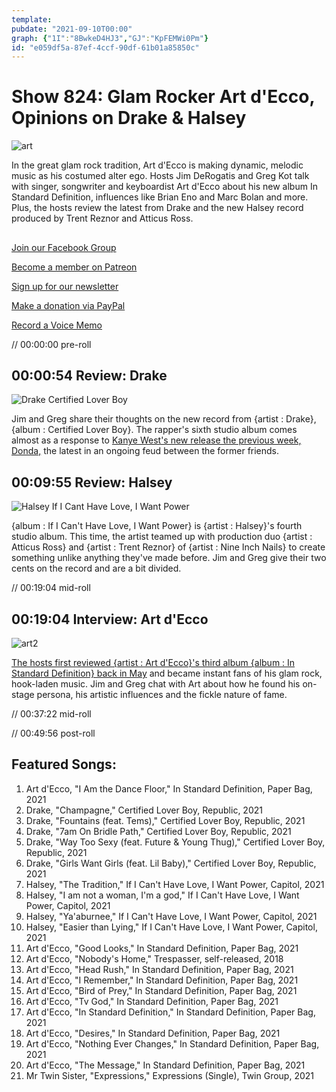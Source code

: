 ```yaml
---
template: 
pubdate: "2021-09-10T00:00"
graph: {"1I":"8BwkeD4HJ3","GJ":"KpFEMWi0Pm"}
id: "e059df5a-87ef-4ccf-90df-61b01a85850c"
---
```






# Show 824: Glam Rocker Art d'Ecco, Opinions on Drake & Halsey

![art](https://static.soundopinions.org/images/2021/art.jpeg)

In the great glam rock tradition, Art d'Ecco is making dynamic, melodic music as his costumed alter ego. Hosts Jim DeRogatis and Greg Kot talk with singer, songwriter and keyboardist Art d'Ecco about his new album In Standard Definition, influences like Brian Eno and Marc Bolan and more. Plus, the hosts review the latest from Drake and the new Halsey record produced by Trent Reznor and Atticus Ross. 



## 

[Join our Facebook Group](https://bit.ly/3sivr9T)

[Become a member on Patreon](https://bit.ly/3slWZvc)

[Sign up for our newsletter](https://bit.ly/3eEvRnG)

[Make a donation via PayPal](https://bit.ly/3dmt9lU)

[Record a Voice Memo](https://bit.ly/2RyD5Ah)

// 00:00:00 pre-roll



## 00:00:54 Review: Drake

![Drake Certified Lover Boy](https://static.soundopinions.org/assets/824/1I4.jpg)

Jim and Greg share their thoughts on the new record from {artist : Drake}, {album : Certified Lover Boy}. The rapper's sixth studio album comes almost as a response to [Kanye West's new release the previous week, Donda,](https://soundopinions.org/show/823#donda-kanye-west) the latest in an ongoing feud between the former friends.



## 00:09:55 Review: Halsey

![Halsey If I Cant Have Love, I Want Power](https://static.soundopinions.org/assets/824/GJ2.jpg)

{album : If I Can't Have Love, I Want Power} is {artist : Halsey}'s fourth studio album. This time, the artist teamed up with production duo {artist : Atticus Ross} and {artist : Trent Reznor} of {artist : Nine Inch Nails} to create something unlike anything they've made before. Jim and Greg give their two cents on the record and are a bit divided.

// 00:19:04 mid-roll



## 00:19:04 Interview: Art d'Ecco

![art2](https://static.soundopinions.org/images/2021/press-photo-5.jpeg)

[The hosts first reviewed {artist : Art d'Ecco}'s third album {album : In Standard Definition} back in May](https://soundopinions.org/show/806#in-standard-definition-art-d-ecco) and became instant fans of his glam rock, hook-laden music. Jim and Greg chat with Art about how he found his on-stage persona, his artistic influences and the fickle nature of fame.

// 00:37:22 mid-roll

// 00:49:56 post-roll



## Featured Songs:

1. Art d'Ecco, "I Am the Dance Floor," In Standard Definition, Paper Bag, 2021
2. Drake, "Champagne," Certified Lover Boy, Republic, 2021
3. Drake, "Fountains (feat. Tems)," Certified Lover Boy, Republic, 2021
4. Drake, "7am On Bridle Path," Certified Lover Boy, Republic, 2021
5. Drake, "Way Too Sexy (feat. Future & Young Thug)," Certified Lover Boy, Republic, 2021
6. Drake, "Girls Want Girls (feat. Lil Baby)," Certified Lover Boy, Republic, 2021
7. Halsey, "The Tradition," If I Can't Have Love, I Want Power, Capitol, 2021
8. Halsey, "I am not a woman, I'm a god," If I Can't Have Love, I Want Power, Capitol, 2021
9. Halsey, "Ya'aburnee," If I Can't Have Love, I Want Power, Capitol, 2021
10. Halsey, "Easier than Lying," If I Can't Have Love, I Want Power, Capitol, 2021
11. Art d'Ecco, "Good Looks," In Standard Definition, Paper Bag, 2021
12. Art d'Ecco, "Nobody's Home," Trespasser, self-released, 2018
13. Art d'Ecco, "Head Rush," In Standard Definition, Paper Bag, 2021
14. Art d'Ecco, "I Remember," In Standard Definition, Paper Bag, 2021
15. Art d'Ecco, "Bird of Prey," In Standard Definition, Paper Bag, 2021
16. Art d'Ecco, "Tv God," In Standard Definition, Paper Bag, 2021
17. Art d'Ecco, "In Standard Definition," In Standard Definition, Paper Bag, 2021
18. Art d'Ecco, "Desires," In Standard Definition, Paper Bag, 2021
19. Art d'Ecco, "Nothing Ever Changes," In Standard Definition, Paper Bag, 2021
20. Art d'Ecco, "The Message," In Standard Definition, Paper Bag, 2021
21. Mr Twin Sister, "Expressions," Expressions (Single), Twin Group, 2021